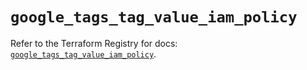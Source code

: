 # `google_tags_tag_value_iam_policy`

Refer to the Terraform Registry for docs: [`google_tags_tag_value_iam_policy`](https://registry.terraform.io/providers/hashicorp/google-beta/6.4.0/docs/resources/google_tags_tag_value_iam_policy).
